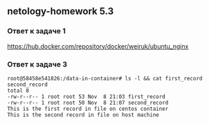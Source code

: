 ## netology-homework 5.3 ##

### Ответ к задаче 1

https://hub.docker.com/repository/docker/weiruk/ubuntu_nginx

### Ответ к задаче 3

```ubuntu
root@58458e541826:/data-in-container# ls -l && cat first_record second_record
total 8
-rw-r--r-- 1 root root 53 Nov  8 21:03 first_record
-rw-r--r-- 1 root root 50 Nov  8 21:07 second_record
This is the first record in file on centos container
This is the second record in file on host machine
```
